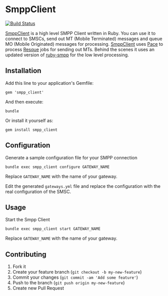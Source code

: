 # SmppClient

[![Build Status](https://travis-ci.org/dwilkie/smpp_client.png)](https://travis-ci.org/dwilkie/smpp_client)

[SmppClient](https://github.com/dwilkie/smpp_client) is a high level SMPP Client written in Ruby. You can use it to connect to SMSCs, send out MT (Mobile Terminated) messages and queue MO (Mobile Originated) messages for processing. [SmppClient](https://github.com/dwilkie/smpp_client) uses [Pace](https://github.com/groupme/pace) to process [Resque](https://github.com/resque/resque) jobs for sending out MTs. Behind the scenes it uses an updated version of [ruby-smpp](https://github.com/dwilkie/ruby-smpp) for the low level processing.

## Installation

Add this line to your application's Gemfile:

    gem 'smpp_client'

And then execute:

    bundle

Or install it yourself as:

    gem install smpp_client

## Configuration

Generate a sample configuration file for your SMPP connection

    bundle exec smpp_client configure GATEWAY_NAME

Replace `GATEWAY_NAME` with the name of your gateway.

Edit the generated `gateways.yml` file and replace the configuration with the real configuration of the SMSC.

## Usage

Start the Smpp Client

    bundle exec smpp_client start GATEWAY_NAME

Replace `GATEWAY_NAME` with the name of your gateway.

## Contributing

1. Fork it
2. Create your feature branch (`git checkout -b my-new-feature`)
3. Commit your changes (`git commit -am 'Add some feature'`)
4. Push to the branch (`git push origin my-new-feature`)
5. Create new Pull Request

